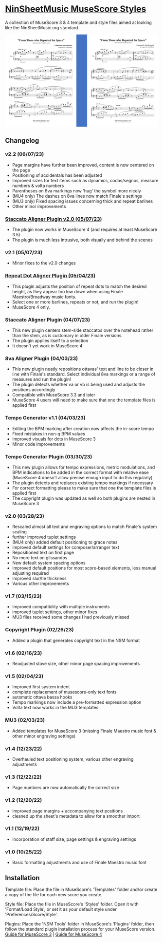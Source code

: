 # [NinSheetMusic MuseScore Styles](https://www.ninsheetmusic.org/forum/index.php?topic=12538)
A collection of MuseScore 3 & 4 template and style files aimed at looking like the NinSheetMusic.org standard.

![Example of the template in use](/examples/templates-v2.0.png)

## Changelog
### v2.2 (06/07/23)
- Page margins have further been improved, content is now centered on the page
- Positioning of accidentals has been adjusted
- Improved sizes for text items such as dynamics, codas/segnos, measure numbers & volta numbers
- Parentheses on 8va markings now 'hug' the symbol more nicely
- (MU4 only) The dashes on 8va lines now match Finale's settings
- (MU3 only) Fixed spacing issues concerning thick and repeat barlines
- Other minor improvements
### [Staccato Aligner Plugin v2.0 (05/07/23)](https://musescore.org/en/project/center-stem-side-staccatos-over-notehead)
- The plugin now works in MuseScore 4 (and requires at least MuseScore 3.5)
- The plugin is much less intrusive, both visually and behind the scenes
### v2.1 (05/07/23)
- Minor fixes to the v2.0 changes
### [Repeat Dot Aligner Plugin (05/04/23)](https://musescore.org/en/project/realign-repeat-dots-finale-maestro-broadway-fonts)
- This plugin adjusts the position of repeat dots to match the desired height, as they appear too low down when using Finale Maestro/Broadway music fonts.
- Select one or more barlines, repeats or not, and run the plugin!
- MuseScore 4 only.
### Staccato Aligner Plugin (04/07/23)
- This new plugin centers stem-side staccatos over the notehead rather than the stem, as is customary in older Finale versions.
- The plugin applies itself to a selection
- It doesn't yet work in MuseScore 4
### 8va Aligner Plugin (04/03/23)
- This new plugin neatly repositions ottavas' text and line to be closer in line with Finale's standard. Select individual 8va markings or a range of measures and run the plugin!
- The plugin detects whether va or vb is being used and adjusts the positions accordingly
- Compatible with MuseScore 3.3 and later
- MuseScore 4 users will need to make sure that one the template files is applied first
### Tempo Generator v1.1 (04/03/23)
- Editing the BPM marking after creation now affects the in-score tempo
- Fixed mistakes in non-q BPM values
- Improved visuals for dots in MuseScore 3
- Minor code improvements
### Tempo Generator Plugin (03/30/23)
- This new plugin allows for tempo expressions, metric modulations, and BPM indications to be added in the correct format with relative ease (MuseScore 4 doesn't allow precise enough input to do this regularly)
- The plugin detects and replaces existing tempo markings if necessary
- For correct formatting please to make sure that one the template files is applied first
- The copyright plugin was updated as well so both plugins are nested in MuseScore 3
### v2.0 (03/28/23)
- Rescaled almost all text and engraving options to match Finale's system scaling
- further improved tuplet settings
- (MU4 only) added default positioning to grace notes
- Improved default settings for composer/arranger text
- Repositioned text on first page
- No more text on glissandos
- New default system spacing options
- Improved default positions for most score-based elements, less manual adjusting required
- Improved slur/tie thickness
- Various other improvements
### v1.7 (03/15/23)
- Improved compatibility with multiple instruments
- improved tuplet settings, other minor fixes
- MU3 files received some changes I had previously missed
### Copyright Plugin (02/26/23)
- Added a plugin that generates copyright text in the NSM format
### v1.6 (02/16/23)
- Readjusted stave size, other minor page spacing improvements
### v1.5 (02/04/23)
- Improved first system indent
- complete replacement of musescore-only text fonts
- automatic ottava bassa hooks
- Tempo markings now include a pre-formatted expression option
- Volta text now works in the MU3 templates.
### MU3 (02/03/23)
- Added templates for MuseScore 3 (missing Finale Maestro music font & other minor engraving settings)
### v1.4 (12/23/22)
- Overhauled text positioning system, various other engraving adjustments
### v1.3 (12/22/22)
- Page numbers are now automatically the correct size
### v1.2 (12/20/22)
- Improved page margins + accompanying text positions
- cleaned up the sheet's metadata to allow for a smoother import
### v1.1 (12/19/22)
- Incorporation of staff size, page settings & engraving settings
### v1.0 (10/25/22)
- Basic formatting adjustments and use of Finale Maestro music font

## Installation
Template file: Place the file in MuseScore's 'Templates' folder and/or create a copy of the file for each new score you create.

Style file: Place the file in MuseScore's 'Styles' folder. Open it with 'Format/Load Style', or set it as your default style under 'Preferences/Score/Style'.

Plugins: Place the 'NSM Tools' folder in MuseScore's 'Plugins' folder, then follow the standard plugin installation process for your MuseScore version.
[Guide for MuseScore 3](https://musescore.org/handbook/3/plugins#installation) | [Guide for MuseScore 4](https://musescore.org/handbook/4/plugins#installation)
